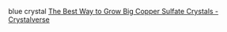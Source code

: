 blue crystal [The Best Way to Grow Big Copper Sulfate Crystals - Crystalverse](https://crystalverse.com/best-way-to-grow-copper-sulfate-crystals/)


